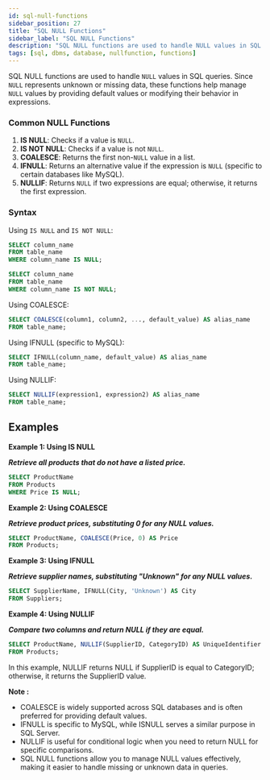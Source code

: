 ```yaml
---
id: sql-null-functions
sidebar_position: 27
title: "SQL NULL Functions"
sidebar_label: "SQL NULL Functions"
description: "SQL NULL functions are used to handle NULL values in SQL queries."
tags: [sql, dbms, database, nullfunction, functions]
---
```


SQL NULL functions are used to handle `NULL` values in SQL queries. Since `NULL` represents unknown or missing data, these functions help manage `NULL` values by providing default values or modifying their behavior in expressions.

### Common NULL Functions

1. **IS NULL**: Checks if a value is `NULL`.
2. **IS NOT NULL**: Checks if a value is not `NULL`.
3. **COALESCE**: Returns the first non-`NULL` value in a list.
4. **IFNULL**: Returns an alternative value if the expression is `NULL` (specific to certain databases like MySQL).
5. **NULLIF**: Returns `NULL` if two expressions are equal; otherwise, it returns the first expression.

### Syntax

Using `IS NULL` and `IS NOT NULL`:

```sql
SELECT column_name
FROM table_name
WHERE column_name IS NULL;
```
```sql
SELECT column_name
FROM table_name
WHERE column_name IS NOT NULL;
```

Using COALESCE:

```sql
SELECT COALESCE(column1, column2, ..., default_value) AS alias_name
FROM table_name;
```

Using IFNULL (specific to MySQL):

```sql
SELECT IFNULL(column_name, default_value) AS alias_name
FROM table_name;
```

Using NULLIF:

```sql
SELECT NULLIF(expression1, expression2) AS alias_name
FROM table_name;
```

## Examples
**Example 1: Using IS NULL**

***Retrieve all products that do not have a listed price.***

```sql
SELECT ProductName
FROM Products
WHERE Price IS NULL;
```

**Example 2: Using COALESCE**

***Retrieve product prices, substituting 0 for any NULL values.***

```sql
SELECT ProductName, COALESCE(Price, 0) AS Price
FROM Products;
```

**Example 3: Using IFNULL**

***Retrieve supplier names, substituting "Unknown" for any NULL values.***

```sql
SELECT SupplierName, IFNULL(City, 'Unknown') AS City
FROM Suppliers;
```

**Example 4: Using NULLIF**

***Compare two columns and return NULL if they are equal.***

```sql
SELECT ProductName, NULLIF(SupplierID, CategoryID) AS UniqueIdentifier
FROM Products;
```

In this example, NULLIF returns NULL if SupplierID is equal to CategoryID; otherwise, it returns the SupplierID value.

**Note :**

* COALESCE is widely supported across SQL databases and is often preferred for providing default values.
* IFNULL is specific to MySQL, while ISNULL serves a similar purpose in SQL Server.
* NULLIF is useful for conditional logic when you need to return NULL for specific comparisons.
* SQL NULL functions allow you to manage NULL values effectively, making it easier to handle missing or unknown data in queries.
